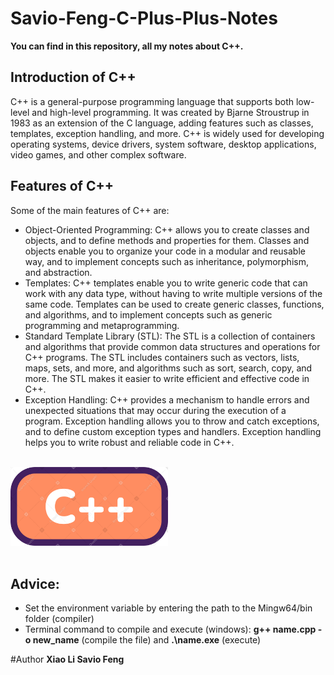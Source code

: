 # Savio-Feng-C-Plus-Plus-Notes
**You can find in this repository, all my notes about C++.**
## Introduction of C++
C++ is a general-purpose programming language that supports both low-level and high-level programming. It was created by Bjarne Stroustrup in 1983 as an extension of the C language, adding features such as classes, templates, exception handling, and more. C++ is widely used for developing operating systems, device drivers, system software, desktop applications, video games, and other complex software.

## Features of C++

Some of the main features of C++ are:

- Object-Oriented Programming: C++ allows you to create classes and objects, and to define methods and properties for them. Classes and objects enable you to organize your code in a modular and reusable way, and to implement concepts such as inheritance, polymorphism, and abstraction.
- Templates: C++ templates enable you to write generic code that can work with any data type, without having to write multiple versions of the same code. Templates can be used to create generic classes, functions, and algorithms, and to implement concepts such as generic programming and metaprogramming.
- Standard Template Library (STL): The STL is a collection of containers and algorithms that provide common data structures and operations for C++ programs. The STL includes containers such as vectors, lists, maps, sets, and more, and algorithms such as sort, search, copy, and more. The STL makes it easier to write efficient and effective code in C++.
- Exception Handling: C++ provides a mechanism to handle errors and unexpected situations that may occur during the execution of a program. Exception handling allows you to throw and catch exceptions, and to define custom exception types and handlers. Exception handling helps you to write robust and reliable code in C++.




<br>
<img src="cplusplus.png" width=50% height="auto"><br><br>

## Advice:
 - Set the environment variable by entering the path to the Mingw64/bin folder (compiler)
 - Terminal command to compile and execute (windows): **g++ name.cpp -o new_name** (compile the file)     and      **.\name.exe** (execute)

#Author
<b>Xiao Li Savio Feng</b>
